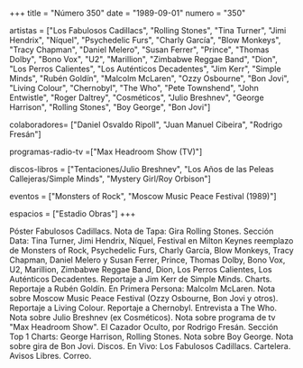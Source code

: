 +++
title = "Número 350"
date = "1989-09-01"
numero = "350"

artistas = ["Los Fabulosos Cadillacs", "Rolling Stones", "Tina Turner", "Jimi Hendrix", "Níquel", "Psychedelic Furs", "Charly García", "Blow Monkeys", "Tracy Chapman", "Daniel Melero", "Susan Ferrer", "Prince", "Thomas Dolby", "Bono Vox", "U2", "Marillion", "Zimbabwe Reggae Band", "Dion", "Los Perros Calientes", "Los Auténticos Decadentes", "Jim Kerr", "Simple Minds", "Rubén Goldín", "Malcolm McLaren", "Ozzy Osbourne", "Bon Jovi", "Living Colour", "Chernobyl", "The Who", "Pete Townshend", "John Entwistle", "Roger Daltrey", "Cosméticos", "Julio Breshnev", "George Harrison", "Rolling Stones", "Boy George", "Bon Jovi"]

colaboradores= ["Daniel Osvaldo Ripoll", "Juan Manuel Cibeira", "Rodrigo Fresán"]

programas-radio-tv =["Max Headroom Show (TV)"]

discos-libros = ["Tentaciones/Julio Breshnev", "Los Años de las Peleas Callejeras/Simple Minds", "Mystery Girl/Roy Orbison"]

eventos = ["Monsters of Rock", "Moscow Music Peace Festival (1989)"]

espacios = ["Estadio Obras"]
+++

Póster Fabulosos Cadillacs. Nota de Tapa: Gira Rolling Stones. Sección Data: Tina Turner, Jimi Hendrix, Níquel, Festival en Milton Keynes reemplazo de Monsters of Rock, Psychedelic Furs, Charly García, Blow Monkeys, Tracy Chapman, Daniel Melero y Susan Ferrer, Prince, Thomas Dolby, Bono Vox, U2, Marillion, Zimbabwe Reggae Band, Dion, Los Perros Calientes, Los Auténticos Decadentes. Reportaje a Jim Kerr de Simple Minds. Charts. Reportaje a Rubén Goldín. En Primera Persona: Malcolm McLaren. Nota sobre Moscow Music Peace Festival (Ozzy Osbourne, Bon Jovi y otros). Reportaje a Living Colour. Reportaje a Chernobyl. Entrevista a The Who. Nota sobre Julio Breshnev (ex Cosméticos). Nota sobre programa de tv "Max Headroom Show". El Cazador Oculto, por Rodrigo Fresán. Sección Top 1 Charts: George Harrison, Rolling Stones. Nota sobre Boy George. Nota sobre gira de Bon Jovi. Discos. En Vivo: Los Fabulosos Cadillacs. Cartelera. Avisos Libres. Correo.